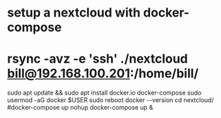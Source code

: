 # setup a nextcloud with docker-compose

# rsync -avz -e 'ssh' ./nextcloud bill@192.168.100.201:/home/bill/

sudo apt update && sudo apt install docker.io docker-compose
sudo usermod -aG docker $USER
sudo reboot
docker --version
cd nextcloud/
#docker-compose up
nohup docker-compose up &
